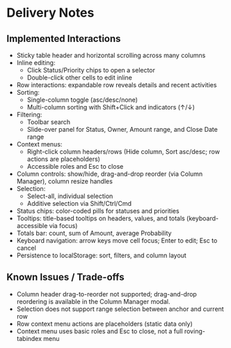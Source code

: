 # Delivery Notes

## Implemented Interactions

- Sticky table header and horizontal scrolling across many columns
- Inline editing:
  - Click Status/Priority chips to open a selector
  - Double-click other cells to edit inline
- Row interactions: expandable row reveals details and recent activities
- Sorting:
  - Single-column toggle (asc/desc/none)
  - Multi-column sorting with Shift+Click and indicators (↑/↓)
- Filtering:
  - Toolbar search
  - Slide-over panel for Status, Owner, Amount range, and Close Date range
- Context menus:
  - Right-click column headers/rows (Hide column, Sort asc/desc; row actions are placeholders)
  - Accessible roles and Esc to close
- Column controls: show/hide, drag-and-drop reorder (via Column Manager), column resize handles
- Selection:
  - Select-all, individual selection
  - Additive selection via Shift/Ctrl/Cmd
- Status chips: color-coded pills for statuses and priorities
- Tooltips: title-based tooltips on headers, values, and totals (keyboard-accessible via focus)
- Totals bar: count, sum of Amount, average Probability
- Keyboard navigation: arrow keys move cell focus; Enter to edit; Esc to cancel
- Persistence to localStorage: sort, filters, and column layout

## Known Issues / Trade-offs

- Column header drag-to-reorder not supported; drag-and-drop reordering is available in the Column Manager modal.
- Selection does not support range selection between anchor and current row
- Row context menu actions are placeholders (static data only)
- Context menu uses basic roles and Esc to close, not a full roving-tabindex menu
